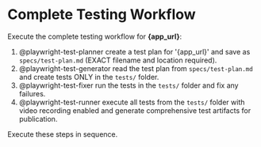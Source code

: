 # Complete Testing Workflow

Execute the complete testing workflow for **{app_url}**:

1. @playwright-test-planner create a test plan for '{app_url}' and save as `specs/test-plan.md` (EXACT filename and location required).
2. @playwright-test-generator read the test plan from `specs/test-plan.md` and create tests ONLY in the `tests/` folder.
3. @playwright-test-fixer run the tests in the `tests/` folder and fix any failures.
4. @playwright-test-runner execute all tests from the `tests/` folder with video recording enabled and generate comprehensive test artifacts for publication.

Execute these steps in sequence.
